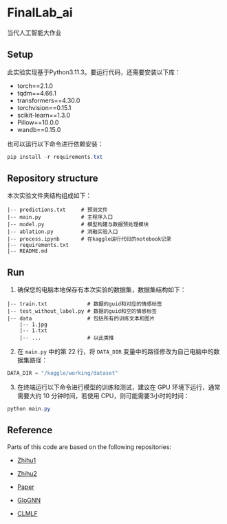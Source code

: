 # FinalLab_ai

当代人工智能大作业

## Setup

此实验实现基于Python3.11.3。要运行代码，还需要安装以下库：

- torch==2.1.0
- tqdm==4.66.1
- transformers==4.30.0
- torchvision==0.15.1
- scikit-learn==1.3.0
- Pillow==10.0.0
- wandb==0.15.0

也可以运行以下命令进行依赖安装：

```powershell
pip install -r requirements.txt
```

## Repository structure
本次实验文件夹结构组成如下：

```
|-- predictions.txt    	# 预测文件
|-- main.py  		    # 主程序入口
|-- model.py  		    # 模型构建与数据预处理模块
|-- ablation.py 		# 消融实验入口
|-- process.ipynb		# 在kaggle运行代码的notebook记录
|-- requirements.txt
|-- README.md  
```

## Run 
1. 确保您的电脑本地保存有本次实验的数据集，数据集结构如下：

```
|-- train.txt    		  # 数据的guid和对应的情感标签
|-- test_without_label.py # 数据的guid和空的情感标签
|-- data   			      # 包括所有的训练文本和图片
    |-- 1.jpg    		
    |-- 1.txt
    |-- ...				  # 以此类推

```

2. 在 `main.py` 中的第 22 行，将 `DATA_DIR` 变量中的路径修改为自己电脑中的数据集路径：

```python
DATA_DIR = "/kaggle/working/dataset"
```

3. 在终端运行以下命令进行模型的训练和测试，建议在 GPU 环境下运行，通常需要大约 10 分钟时间，若使用 CPU，则可能需要3小时的时间：

```powershell
python main.py
```


## Reference

Parts of this code are based on the following repositories:

- [Zhihu1](https://zhuanlan.zhihu.com/p/402997033)

- [Zhihu2](https://zhuanlan.zhihu.com/p/661656067)

- [Paper](https://ieeexplore.ieee.org/abstract/document/9736584)

- [GloGNN](https://github.com/RecklessRonan/GloGNN/blob/master/readme.md)

- [CLMLF](https://github.com/Link-Li/CLMLF)
